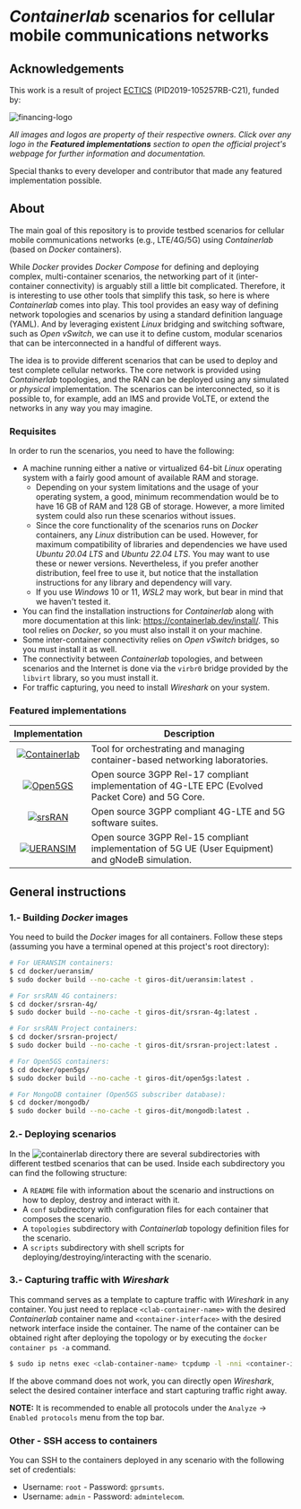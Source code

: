 # _Containerlab_ scenarios for cellular mobile communications networks

## Acknowledgements

This work is a result of project [ECTICS](https://www.dit.upm.es/~giros/project/ectics/) (PID2019-105257RB-C21), funded by:

![financing-logo](resources/images/MICIU_AEI_w400.jpg)

_All images and logos are property of their respective owners. Click over any logo in the __Featured implementations__ section to open the official project's webpage for further information and documentation._

Special thanks to every developer and contributor that made any featured implementation possible.

## About

The main goal of this repository is to provide testbed scenarios for cellular mobile communications networks (e.g., LTE/4G/5G) using _Containerlab_ (based on _Docker_ containers).

While _Docker_ provides _Docker Compose_ for defining and deploying complex, multi-container scenarios, the networking part of it (inter-container connectivity) is arguably still a little bit complicated. Therefore, it is interesting to use other tools that simplify this task, so here is where _Containerlab_ comes into play. This tool provides an easy way of defining network topologies and scenarios by using a standard definition language (YAML). And by leveraging existent _Linux_ bridging and switching software, such as _Open vSwitch_, we can use it to define custom, modular scenarios that can be interconnected in a handful of different ways.

The idea is to provide different scenarios that can be used to deploy and test complete cellular networks. The core network is provided using _Containerlab_ topologies, and the RAN can be deployed using any simulated or _physical_ implementation. The scenarios can be interconnected, so it is possible to, for example, add an IMS and provide VoLTE, or extend the networks in any way you may imagine.

### Requisites

In order to run the scenarios, you need to have the following:
- A machine running either a native or virtualized 64-bit _Linux_ operating system with a fairly good amount of available RAM and storage.
	- Depending on your system limitations and the usage of your operating system, a good, minimum recommendation would be to have 16 GB of RAM and 128 GB of storage. However, a more limited system could also run these scenarios without issues.
	- Since the core functionality of the scenarios runs on _Docker_ containers, any _Linux_ distribution can be used. However, for maximum compatibility of libraries and dependencies we have used _Ubuntu 20.04 LTS_ and _Ubuntu 22.04 LTS_. You may want to use these or newer versions. Nevertheless, if you prefer another distribution, feel free to use it, but notice that the installation instructions for any library and dependency will vary.
	- If you use _Windows_ 10 or 11, _WSL2_ may work, but bear in mind that we haven't tested it.
- You can find the installation instructions for _Containerlab_ along with more documentation at this link: https://containerlab.dev/install/. This tool relies on _Docker_, so you must also install it on your machine.
- Some inter-container connectivity relies on _Open vSwitch_ bridges, so you must install it as well.
- The connectivity between _Containerlab_ topologies, and between scenarios and the Internet is done via the `virbr0` bridge provided by the `libvirt` library, so you must install it.
- For traffic capturing, you need to install _Wireshark_ on your system.

### Featured implementations

| Implementation | Description |
|:-:|---|
| [![](resources/images/clab-logo.png 'Containerlab')](https://containerlab.dev/) | Tool for orchestrating and managing container-based networking laboratories. |
| [![](resources/images/open5gs-logo.png 'Open5GS')](https://open5gs.org) | Open source 3GPP Rel-17 compliant implementation of 4G-LTE EPC (Evolved Packet Core) and 5G Core. |
| [![](resources/images/srsran-logo.png 'srsRAN')](https://www.srslte.com/) | Open source 3GPP compliant 4G-LTE and 5G software suites. |
| [![](resources/images/ueransim-logo.png 'UERANSIM')](https://github.com/aligungr/UERANSIM) | Open source 3GPP Rel-15 compliant implementation of 5G UE (User Equipment) and gNodeB simulation. |

## General instructions

### 1.- Building _Docker_ images

You need to build the _Docker_ images for all containers. Follow these steps (assuming you have a terminal opened at this project's root directory):

```bash
# For UERANSIM containers:
$ cd docker/ueransim/
$ sudo docker build --no-cache -t giros-dit/ueransim:latest .

# For srsRAN 4G containers:
$ cd docker/srsran-4g/
$ sudo docker build --no-cache -t giros-dit/srsran-4g:latest .

# For srsRAN Project containers:
$ cd docker/srsran-project/
$ sudo docker build --no-cache -t giros-dit/srsran-project:latest .

# For Open5GS containers:
$ cd docker/open5gs/
$ sudo docker build --no-cache -t giros-dit/open5gs:latest .

# For MongoDB container (Open5GS subscriber database):
$ cd docker/mongodb/
$ sudo docker build --no-cache -t giros-dit/mongodb:latest .
```

### 2.- Deploying scenarios

In the ![`containerlab`](containerlab) directory there are several subdirectories with different testbed scenarios that can be used. Inside each subdirectory you can find the following structure:

- A `README` file with information about the scenario and instructions on how to deploy, destroy and interact with it.
- A `conf` subdirectory with configuration files for each container that composes the scenario.
- A `topologies` subdirectory with _Containerlab_ topology definition files for the scenario.
- A `scripts` subdirectory with shell scripts for deploying/destroying/interacting with the scenario.

### 3.- Capturing traffic with _Wireshark_

This command serves as a template to capture traffic with _Wireshark_ in any container. You just need to replace `<clab-container-name>` with the desired _Containerlab_ container name and `<container-interface>` with the desired network interface inside the container.
The name of the container can be obtained right after deploying the topology or by executing the `docker container ps -a` command.

```bash
$ sudo ip netns exec <clab-container-name> tcpdump -l -nni <container-interface> -w - | wireshark -k -i -
```

If the above command does not work, you can directly open _Wireshark_, select the desired container interface and start capturing traffic right away.

**NOTE:** It is recommended to enable all protocols under the `Analyze` -> `Enabled protocols` menu from the top bar.

### Other - SSH access to containers

You can SSH to the containers deployed in any scenario with the following set of credentials:
- Username: `root` - Password: `gprsumts`.
- Username: `admin` - Password: `admintelecom`.
